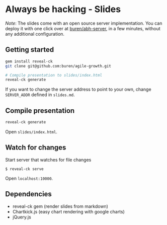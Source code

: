 # Always be hacking - Slides

_Note_: The slides come with an open source server implementation. You can deploy it with one click over at [buren/abh-server](https://github.com/buren.abh-server), in a few minutes, without any additional configuration.

## Getting started

```bash
gem install reveal-ck
git clone git@github.com:buren/agile-growth.git

# Compile presentation to slides/index.html
reveal-ck generate
```

If you want to change the server address to point to your own, change `SERVER_ADDR` defined in `slides.md`.

## Compile presentation

```bash
reveal-ck generate
```

Open `slides/index.html`.

## Watch for changes

Start server that watches for file changes

```
$ reveal-ck serve
```

Open `localhost:10000`.

## Dependencies

* reveal-ck gem (render slides from markdown)
* Chartkick.js (easy chart rendering with google charts)
* jQuery.js
